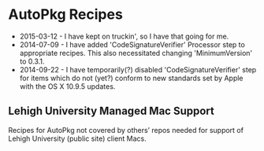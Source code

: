 AutoPkg Recipes 
===============

* 2015-03-12 - I have kept on truckin', so I have that going for me.
* 2014-07-09 - I have added 'CodeSignatureVerifier' Processor step to appropriate recipes. This also necessitated changing 'MinimumVersion' to 0.3.1.
* 2014-09-22 - I have temporarily(?) disabled 'CodeSignatureVerifier' step for items which do not (yet?) conform to new standards set by Apple with the OS X 10.9.5 updates.

Lehigh University Managed Mac Support
-------------------------------------

Recipes for AutoPkg not covered by others’ repos needed for support of Lehigh University (public site) client Macs.

